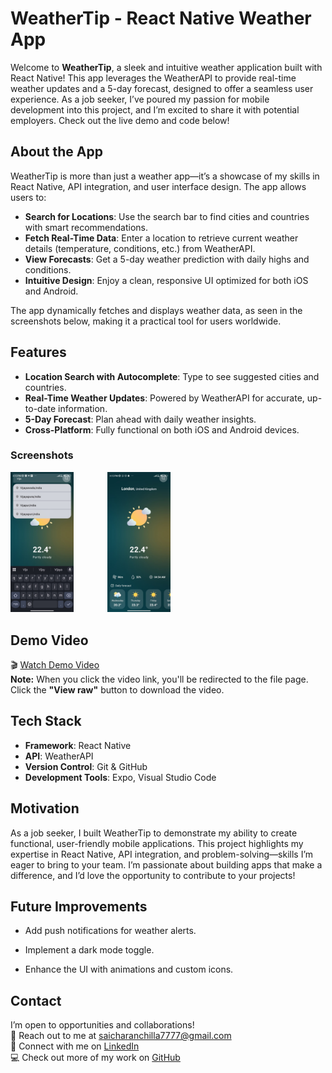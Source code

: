 # WeatherTip - React Native Weather App

Welcome to **WeatherTip**, a sleek and intuitive weather application built with React Native! This app leverages the WeatherAPI to provide real-time weather updates and a 5-day forecast, designed to offer a seamless user experience. As a job seeker, I’ve poured my passion for mobile development into this project, and I’m excited to share it with potential employers. Check out the live demo and code below!

## About the App

WeatherTip is more than just a weather app—it’s a showcase of my skills in React Native, API integration, and user interface design. The app allows users to:

- **Search for Locations**: Use the search bar to find cities and countries with smart recommendations.
- **Fetch Real-Time Data**: Enter a location to retrieve current weather details (temperature, conditions, etc.) from WeatherAPI.
- **View Forecasts**: Get a 5-day weather prediction with daily highs and conditions.
- **Intuitive Design**: Enjoy a clean, responsive UI optimized for both iOS and Android.

The app dynamically fetches and displays weather data, as seen in the screenshots below, making it a practical tool for users worldwide.

## Features

- **Location Search with Autocomplete**: Type to see suggested cities and countries.
- **Real-Time Weather Updates**: Powered by WeatherAPI for accurate, up-to-date information.
- **5-Day Forecast**: Plan ahead with daily weather insights.
- **Cross-Platform**: Fully functional on both iOS and Android devices.

<h3>Screenshots</h3>

<p float="left">
  <img src="./assets/Search_Bar.jpeg" alt="Search Bar" width="20%" style="margin-right: 5%;" />
  <img src="./assets/HomeScreen&Forecast.jpeg" alt="Forecast View" width="20%" style="margin-left: 5%;" />
</p>

## Demo Video

🎬 [Watch Demo Video](./assets/Working_demo.mp4)<br>
**Note:** When you click the video link, you'll be redirected to the file page. Click the **"View raw"** button to download the video.

## Tech Stack

- **Framework**: React Native
- **API**: WeatherAPI
- **Version Control**: Git & GitHub
- **Development Tools**: Expo, Visual Studio Code

## Motivation
As a job seeker, I built WeatherTip to demonstrate my ability to create functional, user-friendly mobile applications. This project highlights my expertise in React Native, API integration, and problem-solving—skills I’m eager to bring to your team. I’m passionate about building apps that make a difference, and I’d love the opportunity to contribute to your projects!

## Future Improvements
- Add push notifications for weather alerts.

- Implement a dark mode toggle.

- Enhance the UI with animations and custom icons.

## Contact

I’m open to opportunities and collaborations!  
📧 Reach out to me at [saicharanchilla7777@gmail.com](mailto:saicharanchilla7777@gmail.com)  
🔗 Connect with me on [LinkedIn](https://www.linkedin.com/in/saicharan-chilla-2b2201271/)  
💻 Check out more of my work on [GitHub](https://github.com/228w1a1278)


